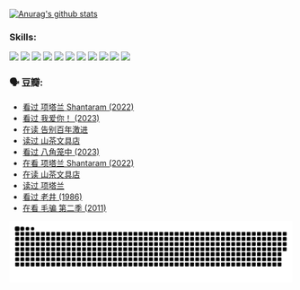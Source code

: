 
[![Anurag's github stats](https://github-readme-stats.vercel.app/api?username=w940853815)](https://github.com/anuraghazra/github-readme-stats)

### Skills:

<code><img height="32" src="https://cdn.jsdelivr.net/npm/simple-icons@v5/icons/python.svg"></code>
<code><img height="32" src="https://cdn.jsdelivr.net/npm/simple-icons@v5/icons/javascript.svg"></code>
<code><img height="32" src="https://cdn.jsdelivr.net/npm/simple-icons@v5/icons/django.svg"></code>
<code><img height="32" src="https://cdn.jsdelivr.net/npm/simple-icons@v5/icons/flask.svg"></code>
<code><img height="32" src="https://cdn.jsdelivr.net/npm/simple-icons@v5/icons/vuetify.svg"></code>
<code><img height="32" src="https://cdn.jsdelivr.net/npm/simple-icons@v5/icons/git.svg"></code>
<code><img height="32" src="https://cdn.jsdelivr.net/npm/simple-icons@v5/icons/docker.svg"></code>
<code><img height="32" src="https://cdn.jsdelivr.net/npm/simple-icons@v5/icons/postgresql.svg"></code>
<code><img height="32" src="https://cdn.jsdelivr.net/npm/simple-icons@v5/icons/elasticsearch.svg"></code>
<code><img height="32" src="https://cdn.jsdelivr.net/npm/simple-icons@v5/icons/macos.svg"></code>
<code><img height="32" src="https://cdn.jsdelivr.net/npm/simple-icons@v5/icons/linux.svg"></code>

### 🗣 豆瓣:

<!-- DOUBAN-ACTIVITIES:START -->
- [看过 项塔兰 Shantaram‎ (2022)](https://www.douban.com/people/136069238/status/4387849946/?_i=96122240)
- [看过 我爱你！‎ (2023)](https://www.douban.com/people/136069238/status/4385556252/?_i=96122240)
- [在读 告别百年激进](https://www.douban.com/people/136069238/status/4374953075/?_i=96122240)
- [读过 山茶文具店](https://www.douban.com/people/136069238/status/4374952154/?_i=96122240)
- [看过 八角笼中‎ (2023)](https://www.douban.com/people/136069238/status/4367541707/?_i=96122240)
- [在看 项塔兰 Shantaram‎ (2022)](https://www.douban.com/people/136069238/status/4365497032/?_i=96122240)
- [在读 山茶文具店](https://www.douban.com/people/136069238/status/4364620725/?_i=96122240)
- [读过 项塔兰](https://www.douban.com/people/136069238/status/4364620288/?_i=96122240)
- [看过 老井‎ (1986)](https://www.douban.com/people/136069238/status/4362366672/?_i=96122240)
- [在看 毛骗 第二季‎ (2011)](https://www.douban.com/people/136069238/status/4355752869/?_i=96122240)
<!-- DOUBAN-ACTIVITIES:END -->


![Snake animation](https://raw.githubusercontent.com/w940853815/w940853815/output/github-contribution-grid-snake.svg)

<!--
**w940853815/w940853815** is a ✨ _special_ ✨ repository because its `README.md` (this file) appears on your GitHub profile.

Here are some ideas to get you started:

- 🔭 I’m currently working on ...
- 🌱 I’m currently learning ...
- 👯 I’m looking to collaborate on ...
- 🤔 I’m looking for help with ...
- 💬 Ask me about ...
- 📫 How to reach me: ...
- 😄 Pronouns: ...
- ⚡ Fun fact: ...
-->
